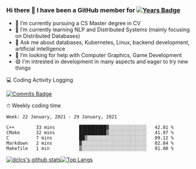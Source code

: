 ### Hi there 👋 I have been a GitHub member for [![Years Badge](https://badges.pufler.dev/years/dclcs)](https://badges.pufler.dev)

- 🔭 I’m currently pursuing a CS Master degree in CV
- 🌱 I’m currently learning NLP and Distributed Systems (mainly focusing on Distributed Databases)
- 💬 Ask me about databases, Kubernetes, Linux, backend development, artificial intelligence
- 🤔 I’m looking for help with Computer Graphics, Game Development
- 😄 I'm intrested in development in many aspects and eager to try new things

<!--
**dclcs/dclcs** is a ✨ _special_ ✨ repository because its `README.md` (this file) appears on your GitHub profile.

Here are some ideas to get you started:
- 👯 I’m looking to collaborate on ...
- 🤔 I’m looking for help with ...
- 📫 How to reach me: ...
- 😄 Pronouns: ...
- ⚡ Fun fact: ...
-->

💻 Coding Activity Logging

[![Commits Badge](https://badges.pufler.dev/commits/weekly/dclcs)](https://badges.pufler.dev)

⏱ Weekly coding time
<!-- Generated By https://github.com/athul/waka-readme -->
<!--START_SECTION:waka-->
```text
Week: 22 January, 2021 - 29 January, 2021

C++        33 mins         ██████████▓░░░░░░░░░░░░░░   42.81 % 
CMake      32 mins         ██████████▒░░░░░░░░░░░░░░   41.97 % 
C          7 mins          ██▒░░░░░░░░░░░░░░░░░░░░░░   09.12 % 
Markdown   2 mins          ▓░░░░░░░░░░░░░░░░░░░░░░░░   02.84 % 
Makefile   1 min           ▒░░░░░░░░░░░░░░░░░░░░░░░░   01.80 % 
```
<!--END_SECTION:waka-->

[![dclcs's github stats](https://github-readme-stats.vercel.app/api?username=dclcs)](https://github.com/anuraghazra/github-readme-stats)[![Top Langs](https://github-readme-stats.vercel.app/api/top-langs/?username=dclcs&layout=compact)](https://github.com/anuraghazra/github-readme-stats)
